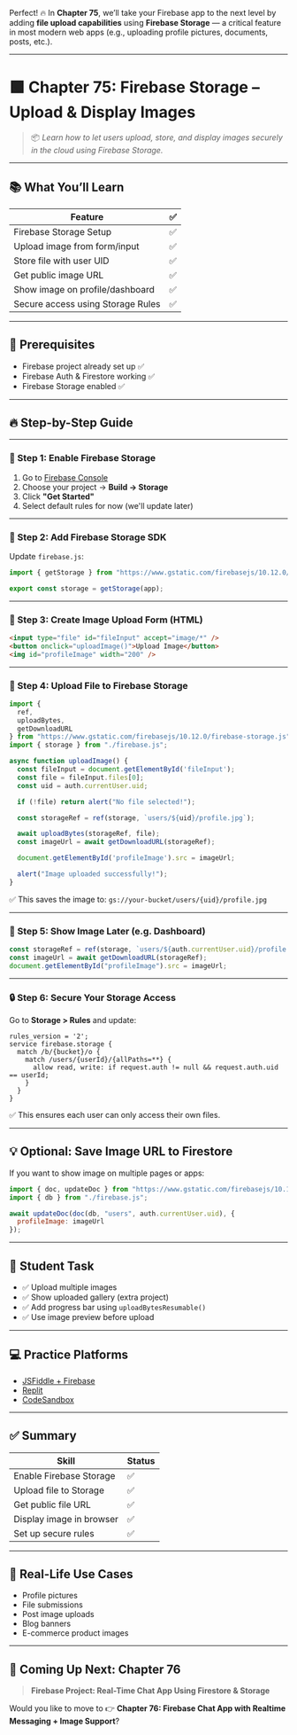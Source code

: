 Perfect! 🔥 In **Chapter 75**, we’ll take your Firebase app to the next level by adding **file upload capabilities** using **Firebase Storage** — a critical feature in most modern web apps (e.g., uploading profile pictures, documents, posts, etc.).

---

# 🟩 Chapter 75: Firebase Storage – Upload & Display Images

> 📦 *Learn how to let users upload, store, and display images securely in the cloud using Firebase Storage.*

---

## 📚 What You’ll Learn

| Feature                           | ✅ |
| --------------------------------- | - |
| Firebase Storage Setup            | ✅ |
| Upload image from form/input      | ✅ |
| Store file with user UID          | ✅ |
| Get public image URL              | ✅ |
| Show image on profile/dashboard   | ✅ |
| Secure access using Storage Rules | ✅ |

---

## 🔧 Prerequisites

* Firebase project already set up ✅
* Firebase Auth & Firestore working ✅
* Firebase Storage enabled ✅

---

## 🔥 Step-by-Step Guide

---

### 🔹 Step 1: Enable Firebase Storage

1. Go to [Firebase Console](https://console.firebase.google.com)
2. Choose your project → **Build → Storage**
3. Click **"Get Started"**
4. Select default rules for now (we'll update later)

---

### 🔹 Step 2: Add Firebase Storage SDK

Update `firebase.js`:

```js
import { getStorage } from "https://www.gstatic.com/firebasejs/10.12.0/firebase-storage.js";

export const storage = getStorage(app);
```

---

### 🔹 Step 3: Create Image Upload Form (HTML)

```html
<input type="file" id="fileInput" accept="image/*" />
<button onclick="uploadImage()">Upload Image</button>
<img id="profileImage" width="200" />
```

---

### 🔹 Step 4: Upload File to Firebase Storage

```js
import {
  ref,
  uploadBytes,
  getDownloadURL
} from "https://www.gstatic.com/firebasejs/10.12.0/firebase-storage.js";
import { storage } from "./firebase.js";

async function uploadImage() {
  const fileInput = document.getElementById('fileInput');
  const file = fileInput.files[0];
  const uid = auth.currentUser.uid;

  if (!file) return alert("No file selected!");

  const storageRef = ref(storage, `users/${uid}/profile.jpg`);

  await uploadBytes(storageRef, file);
  const imageUrl = await getDownloadURL(storageRef);

  document.getElementById('profileImage').src = imageUrl;

  alert("Image uploaded successfully!");
}
```

✅ This saves the image to:
`gs://your-bucket/users/{uid}/profile.jpg`

---

### 🔹 Step 5: Show Image Later (e.g. Dashboard)

```js
const storageRef = ref(storage, `users/${auth.currentUser.uid}/profile.jpg`);
const imageUrl = await getDownloadURL(storageRef);
document.getElementById("profileImage").src = imageUrl;
```

---

### 🔒 Step 6: Secure Your Storage Access

Go to **Storage > Rules** and update:

```plaintext
rules_version = '2';
service firebase.storage {
  match /b/{bucket}/o {
    match /users/{userId}/{allPaths=**} {
      allow read, write: if request.auth != null && request.auth.uid == userId;
    }
  }
}
```

✅ This ensures each user can only access their own files.

---

## 💡 Optional: Save Image URL to Firestore

If you want to show image on multiple pages or apps:

```js
import { doc, updateDoc } from "https://www.gstatic.com/firebasejs/10.12.0/firebase-firestore.js";
import { db } from "./firebase.js";

await updateDoc(doc(db, "users", auth.currentUser.uid), {
  profileImage: imageUrl
});
```

---

## 🧠 Student Task

* ✅ Upload multiple images
* ✅ Show uploaded gallery (extra project)
* ✅ Add progress bar using `uploadBytesResumable()`
* ✅ Use image preview before upload

---

## 💻 Practice Platforms

* [JSFiddle + Firebase](https://jsfiddle.net)
* [Replit](https://replit.com)
* [CodeSandbox](https://codesandbox.io)

---

## ✅ Summary

| Skill                    | Status |
| ------------------------ | ------ |
| Enable Firebase Storage  | ✅      |
| Upload file to Storage   | ✅      |
| Get public file URL      | ✅      |
| Display image in browser | ✅      |
| Set up secure rules      | ✅      |

---

## 🎯 Real-Life Use Cases

* Profile pictures
* File submissions
* Post image uploads
* Blog banners
* E-commerce product images

---

## 🚀 Coming Up Next: Chapter 76

> **Firebase Project: Real-Time Chat App Using Firestore & Storage**

Would you like to move to 👉 **Chapter 76: Firebase Chat App with Realtime Messaging + Image Support**?
